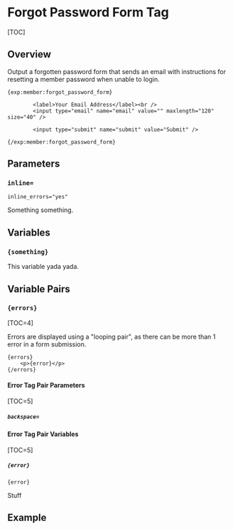 <!--
    This source file is part of the open source project
    ExpressionEngine User Guide (https://github.com/ExpressionEngine/ExpressionEngine-User-Guide)

    @link      https://expressionengine.com/
    @copyright Copyright (c) 2003-2020, Packet Tide, LLC (https://packettide.com)
    @license   https://expressionengine.com/license Licensed under Apache License, Version 2.0
-->

# Forgot Password Form Tag

[TOC]

## Overview

Output a forgotten password form that sends an email with instructions for resetting a member password when unable to login.

    {exp:member:forgot_password_form}

            <label>Your Email Address</label><br />
            <input type="email" name="email" value="" maxlength="120" size="40" />

			<input type="submit" name="submit" value="Submit" />

    {/exp:member:forgot_password_form}

## Parameters

### `inline=`

    inline_errors="yes"

Something something.


## Variables

### `{something}`

This variable yada yada.


## Variable Pairs

### `{errors}`

[TOC=4]

Errors are displayed using a "looping pair", as there can be more than 1 error in a form submission.

    {errors}
        <p>{error}</p>
    {/errors}

#### Error Tag Pair Parameters

[TOC=5]

##### `backspace=`

#### Error Tag Pair Variables

[TOC=5]

##### `{error}`

    {error}

Stuff



## Example

